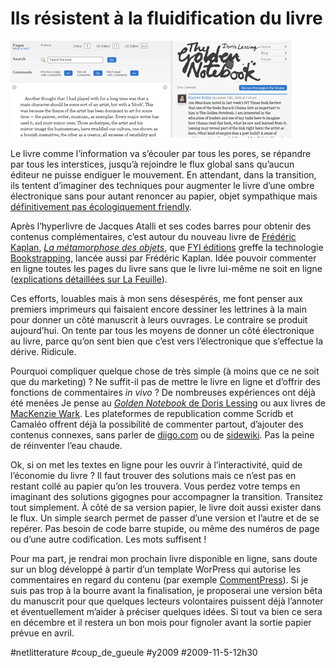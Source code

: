 # Ils résistent à la fluidification du livre

![](_i/lessing.png)

Le livre comme l’information va s’écouler par tous les pores, se répandre par tous les interstices, jusqu’à rejoindre le flux global sans qu’aucun éditeur ne puisse endiguer le mouvement. En attendant, dans la transition, ils tentent d’imaginer des techniques pour augmenter le livre d’une ombre électronique sans pour autant renoncer au papier, objet sympathique mais [définitivement pas écologiquement friendly](../7/apres-la-presse-cest-ledition-qui-meurt.md).

Après l’hyperlivre de Jacques Atalli et ses codes barres pour obtenir des contenus complémentaires, c’est autour du nouveau livre de [Frédéric Kaplan](http://www.fkaplan.com), [*La métamorphose des objets*](http://www.scribd.com/doc/22052708/La-metamorphose-des-objets), que [FYI éditions](http://fypeditions.com/) greffe la technologie [Bookstrapping](http://www.bookstrapping.com/fr), lancée aussi par Frédéric Kaplan. Idée pouvoir commenter en ligne toutes les pages du livre sans que le livre lui-même ne soit en ligne ([explications détaillées sur La Feuille](http://lafeuille.homo-numericus.net/2009/11/bookstrapping-capturer-les-commentaires-de-livres.html)).

Ces efforts, louables mais à mon sens désespérés, me font penser aux premiers imprimeurs qui faisaient encore dessiner les lettrines à la main pour donner un côté manuscrit à leurs ouvrages. Le contraire se produit aujourd’hui. On tente par tous les moyens de donner un côté électronique au livre, parce qu’on sent bien que c’est vers l’électronique que s’effectue la dérive. Ridicule.

Pourquoi compliquer quelque chose de très simple (à moins que ce ne soit que du marketing) ? Ne suffit-il pas de mettre le livre en ligne et d’offrir des fonctions de commentaires *in vivo* ? De nombreuses expériences ont déjà été menées Je pense au [*Golden Notebook* de Doris Lessing](http://thegoldennotebook.org/) ou aux livres de [MacKenzie Wark](#wark). Les plateformes de republication comme Scridb et Camaléo offrent déjà la possibilité de commenter partout, d’ajouter des contenus connexes, sans parler de [diigo.com](http://diigo.com) ou de [sidewiki](http://www.google.com/sidewiki). Pas la peine de réinventer l’eau chaude.

Ok, si on met les textes en ligne pour les ouvrir à l’interactivité, quid de l’économie du livre ? Il faut trouver des solutions mais ce n’est pas en restant collé au papier qu’on les trouvera. Vous perdez votre temps en imaginant des solutions gigognes pour accompagner la transition. Transitez tout simplement. À côté de sa version papier, le livre doit aussi exister dans le flux. Un simple search permet de passer d’une version et l’autre et de se repérer. Pas besoin de code barre stupide, ou même des numéros de page ou d’une autre codification. Les mots suffisent !

Pour ma part, je rendrai mon prochain livre disponible en ligne, sans doute sur un blog développé à partir d’un template WorPress qui autorise les commentaires en regard du contenu (par exemple [CommentPress](http://www.futureofthebook.org/commentpress/)). Si je suis pas trop à la bourre avant la finalisation, je proposerai une version bêta du manuscrit pour que quelques lecteurs volontaires puissent déjà l’annoter et éventuellement m’aider à préciser quelques idées. Si tout va bien ce sera en décembre et il restera un bon mois pour fignoler avant la sortie papier prévue en avril. 

#netlitterature #coup_de_gueule #y2009 #2009-11-5-12h30

